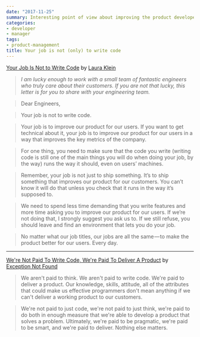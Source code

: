 ```yaml
---
date: "2017-11-25"
summary: Interesting point of view about improving the product developers work for
categories:
- developer
- manager
tags:
- product-management
title: Your job is not (only) to write code
---
```


[Your Job Is Not to Write Code](https://medium.com/@lauraklein/your-job-is-not-to-write-code-d002609b117a) by [Laura Klein](https://twitter.com/lauraklein)

> *I am lucky enough to work with a small team of fantastic engineers who truly care about their customers. If you are not that lucky, this letter is for you to share with your engineering team.*

> Dear Engineers,

> Your job is not to write code.

> Your job is to improve our product for our users. If you want to get technical about it, your job is to improve our product for our users in a way that improves the key metrics of the company.

> For one thing, you need to make sure that the code you write (writing code is still one of the main things you will do when doing your job, by the way) runs the way it should, even on users’ machines.

> Remember, your job is not just to ship something. It’s to ship something that improves our product for our customers. You can’t know it will do that unless you check that it runs in the way it’s supposed to.

> We need to spend less time demanding that you write features and more time asking you to improve our product for our users. If we’re not doing that, I strongly suggest you ask us to. If we still refuse, you should leave and find an environment that lets you do your job.

> No matter what our job titles, our jobs are all the same — to make the product better for our users. Every day.

---

[We're Not Paid To Write Code, We're Paid To Deliver A Product](https://www.exceptionnotfound.net/youre-not-paid-to-write-code-youre-paid-to-deliver-a-product/) by [Exception Not Found](https://exceptionnotfound.net/)

> We aren't paid to think. We aren't paid to write code. We're paid to deliver a product. Our knowledge, skills, attitude, all of the attributes that could make us effective programmers don't mean anything if we can't deliver a working product to our customers.

> We're not paid to just code, we're not paid to just think, we're paid to do both in enough measure that we're able to develop a product that solves a problem. Ultimately, we're paid to be pragmatic, we're paid to be smart, and we're paid to deliver. Nothing else matters.